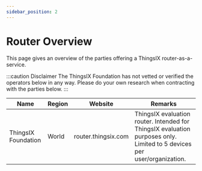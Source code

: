 ```yaml
---
sidebar_position: 2
---
```


# Router Overview

This page gives an overview of the parties offering a ThingsIX router-as-a-service. 

:::caution Disclaimer
The ThingsIX Foundation has not vetted or verified the operators below in any way. Please do your own research when contracting with the parties below. 
:::

| Name | Region | Website | Remarks |
| ---- | -----  | ------  | ------  | 
| ThingsIX Foundation | World | router.thingsix.com | ThingsIX evaluation router. Intended for ThingsIX evaluation purposes only. Limited to 5 devices per user/organization. 